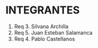 # INTEGRANTES
1. Req 3. Silvana Archilla
2. Req 5. Juan Esteban Salamanca
3. Req 4. Pablo Castellanos
